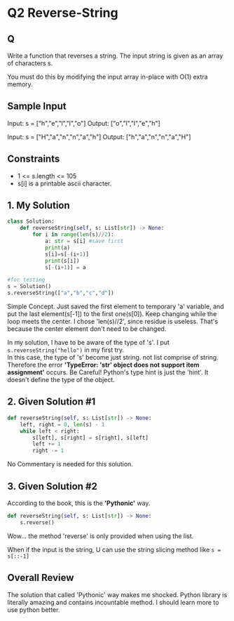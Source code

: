 # Q2 Reverse-String

## Q
Write a function that reverses a string. The input string is given as an array of characters s.

You must do this by modifying the input array in-place with O(1) extra memory.

## Sample Input
Input: s = ["h","e","l","l","o"]
Output: ["o","l","l","e","h"]

Input: s = ["H","a","n","n","a","h"]
Output: ["h","a","n","n","a","H"]

## Constraints
- 1 <= s.length <= 105
- s[i] is a printable ascii character.

## 1. My Solution
```py
class Solution:
    def reverseString(self, s: List[str]) -> None:
        for i in range(len(s)//2):
            a: str = s[i] #save first
            print(a)
            s[i]=s[-(i+1)]
            print(s[i])
            s[-(i+1)] = a

#for testing
s = Solution()
s.reverseString(["a","b","c","d"])
```
Simple Concept. Just saved the first element to temporary 'a' variable, and put the last element(s[-1]) to the first one(s[0]). Keep changing while the loop meets the center. I chose 'len(s)//2', since residue is useless. That's because the center element don't need to be changed.

In my solution, I have to be aware of the type of 's'. I put 
```s.reverseString("hello")``` in my first try.  
In this case, the type of 's' become just string. not list comprise of string.  
Therefore the error __'TypeError: 'str' object does not support item assignment'__ occurs. Be Careful! Python's type hint is just the 'hint'. It doesn't define the type of the object.

## 2. Given Solution #1
```py
def reverseString(self, s: List[str]) -> None:
    left, right = 0, len(s) - 1
    while left < right:
        s[left], s[right] = s[right], s[left]
        left += 1
        right -= 1
```
No Commentary is needed for this solution.

## 3. Given Solution #2
According to the book, this is the __'Pythonic'__ way.

```py
def reverseString(self, s: List[str]) -> None:
    s.reverse()
```
Wow... the method 'reverse' is only provided when using the list.

When if the input is the string, U can use the string slicing method like ```s = s[::-1]```

## Overall Review  
The solution that called 'Pythonic' way makes me shocked. Python library is literally amazing and contains incountable method. I should learn more to use python better. 